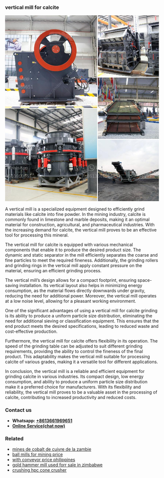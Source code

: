<h3>vertical mill for calcite</h3><img src='1708666516.jpg' alt=''><p>A vertical mill is a specialized equipment designed to efficiently grind materials like calcite into fine powder. In the mining industry, calcite is commonly found in limestone and marble deposits, making it an optimal material for construction, agricultural, and pharmaceutical industries. With the increasing demand for calcite, the vertical mill proves to be an effective tool for processing this mineral.</p><p>The vertical mill for calcite is equipped with various mechanical components that enable it to produce the desired product size. The dynamic and static separator in the mill efficiently separates the coarse and fine particles to meet the required fineness. Additionally, the grinding rollers and grinding rings in the vertical mill apply constant pressure on the material, ensuring an efficient grinding process.</p><p>The vertical mill’s design allows for a compact footprint, ensuring space-saving installation. Its vertical layout also helps in minimizing energy consumption, as the material flows directly downwards under gravity, reducing the need for additional power. Moreover, the vertical mill operates at a low noise level, allowing for a pleasant working environment.</p><p>One of the significant advantages of using a vertical mill for calcite grinding is its ability to produce a uniform particle size distribution, eliminating the need for additional sieving or classification equipment. This ensures that the end product meets the desired specifications, leading to reduced waste and cost-effective production.</p><p>Furthermore, the vertical mill for calcite offers flexibility in its operation. The speed of the grinding table can be adjusted to suit different grinding requirements, providing the ability to control the fineness of the final product. This adaptability makes the vertical mill suitable for processing calcite of various grades, making it a versatile tool for different applications.</p><p>In conclusion, the vertical mill is a reliable and efficient equipment for grinding calcite in various industries. Its compact design, low energy consumption, and ability to produce a uniform particle size distribution make it a preferred choice for manufacturers. With its flexibility and reliability, the vertical mill proves to be a valuable asset in the processing of calcite, contributing to increased productivity and reduced costs.</p><h3>Contact us</h3><ul><li><strong>Whatsapp:&nbsp;<a href="https://wa.me/8613661969651">+8613661969651</a></strong></li><li><a href="https://swt.shibang-china.com/?git&amp;zhl&amp;vertical mill for calcite"><strong>Online Service(chat now)</strong></a></li></ul><h3>Related</h3><ul><li><a href='mines de cobalt de cuivre de la zambie.md'>mines de cobalt de cuivre de la zambie</a></li><li><a href='ball mills for mining price.md'>ball mills for mining price</a></li><li><a href='with conveyor price philippines.md'>with conveyor price philippines</a></li><li><a href='gold hammer mill used forr sale in zimbabwe.md'>gold hammer mill used forr sale in zimbabwe</a></li><li><a href='crushing hpc cone crusher.md'>crushing hpc cone crusher</a></li></ul>